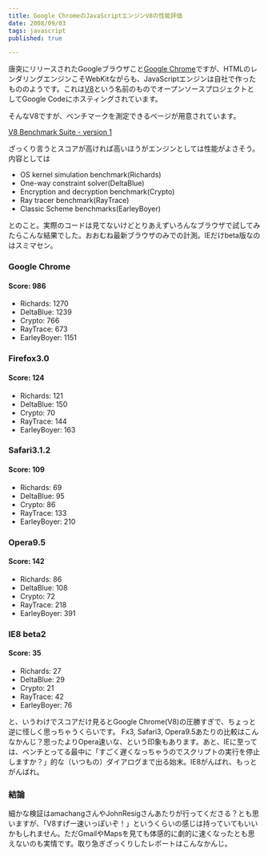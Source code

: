 ```yaml
---
title: Google ChromeのJavaScriptエンジンV8の性能評価
date: 2008/09/03
tags: javascript
published: true

---
```


<p>唐突にリリースされたGoogleブラウザこと<a href="http://www.google.com/chrome">Google Chrome</a>ですが、HTMLのレンダリングエンジンこそWebKitながらも、JavaScriptエンジンは自社で作ったもののようです。これは<a href="http://code.google.com/p/v8/">V8</a>という名前のものでオープンソースプロジェクトとしてGoogle Codeにホスティングされています。</p>

<p>そんなV8ですが、ベンチマークを測定できるページが用意されています。</p>

<p><a href="http://code.google.com/apis/v8/run.html">V8 Benchmark Suite - version 1</a></p>

<p>ざっくり言うとスコアが高ければ高いほうがエンジンとしては性能がよさそう。内容としては</p>

<p><ul>
<li>OS kernel simulation benchmark(Richards)</li>
<li>One-way constraint solver(DeltaBlue)</li>
<li>Encryption and decryption benchmark(Crypto)</li>
<li>Ray tracer benchmark(RayTrace)</li>
<li>Classic Scheme benchmarks(EarleyBoyer)</li>
</ul></p>

<p>とのこと。実際のコードは見てないけどとりあえずいろんなブラウザで試してみたらこんな結果でした。おおむね最新ブラウザのみでの計測。IEだけbeta版なのはスミマセン。</p>

<h3>Google Chrome</h3>
<h4>Score: 986</h4>
<ul>
<li>Richards: 1270</li>
<li>DeltaBlue: 1239</li>
<li>Crypto: 766</li>
<li>RayTrace: 673</li>
<li>EarleyBoyer: 1151</li>
</ul>

<h3>Firefox3.0</h3>
<h4>Score: 124</h4>
<ul>
<li>Richards: 121</li>
<li>DeltaBlue: 150</li>
<li>Crypto: 70</li>
<li>RayTrace: 144</li>
<li>EarleyBoyer: 163</li>
</ul>

<h3>Safari3.1.2</h3>
<h4>Score: 109</h4>
<ul>
<li>Richards: 69</li>
<li>DeltaBlue: 95</li>
<li>Crypto: 86</li>
<li>RayTrace: 133</li>
<li>EarleyBoyer: 210</li>
</ul>

<h3>Opera9.5</h3>
<h4>Score: 142</h4>
<ul>
<li>Richards: 86</li>
<li>DeltaBlue: 108</li>
<li>Crypto: 72</li>
<li>RayTrace: 218</li>
<li>EarleyBoyer: 391</li>
</ul>


<h3>IE8 beta2</h3>
<h4>Score: 35</h4>
<ul>
<li>Richards: 27</li>
<li>DeltaBlue: 29</li>
<li>Crypto: 21</li>
<li>RayTrace: 42</li>
<li>EarleyBoyer: 76</li>
</ul>

<p>と、いうわけでスコアだけ見るとGoogle Chrome(V8)の圧勝すぎで、ちょっと逆に怪しく思っちゃうくらいです。 Fx3, Safari3, Opera9.5あたりの比較はこんなかんじ？思ったよりOpera速いな、という印象もあります。あと、IEに至っては、ベンチとってる最中に「すごく遅くなっちゃうのでスクリプトの実行を停止しますか？」的な（いつもの）ダイアログまで出る始末。IE8がんばれ、もっとがんばれ。</p>

<h3>結論</h3>
<p>細かな検証はamachangさんやJohnResigさんあたりが行ってくださる？とも思いますが、「V8すげー速いっぽいぞ！」というくらいの感じは持っていてもいいかもしれません。ただGmailやMapsを見ても体感的に劇的に速くなったとも思えないのも実情です。取り急ぎざっくりしたレポートはこんなかんじ。</p>


